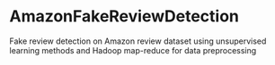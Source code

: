 # AmazonFakeReviewDetection
Fake review detection on Amazon review dataset using unsupervised learning methods and Hadoop map-reduce for data preprocessing
